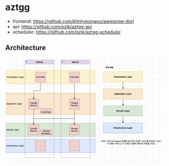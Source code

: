 # aztgg

* frontend: https://github.com/klmhyeonwoo/awesome-dori
* api: https://github.com/pzik/aztgg-api
* scheduler: https://github.com/pzik/aztgg-scheduler

## Architecture
![arch.png](docs%2Farch.png)